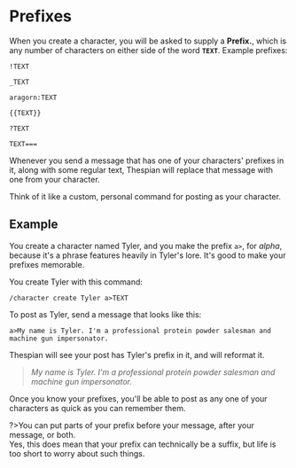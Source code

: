 # Prefixes

When you create a character, you will be asked to supply a **Prefix.**, which is any number of characters on either side of the word **`TEXT`**. Example prefixes:

`!TEXT`

`_TEXT`

`aragorn:TEXT`

`{{TEXT}}`

`?TEXT`

`TEXT===`

Whenever you send a message that has one of your characters' prefixes in it, along with some regular text, Thespian will replace that message with one from your character.

Think of it like a custom, personal command for posting as your character.

## Example

You create a character named Tyler, and you make the prefix `a>`, for _alpha_, because it's a phrase features heavily in Tyler's lore. It's good to make your prefixes memorable.

You create Tyler with this command:

```
/character create Tyler a>TEXT
```

To post as Tyler, send a message that looks like this:

```
a>My name is Tyler. I'm a professional protein powder salesman and machine gun impersonator.
```

Thespian will see your post has Tyler's prefix in it, and will reformat it.

> _My name is Tyler. I'm a professional protein powder salesman and machine gun impersonator._

Once you know your prefixes, you'll be able to post as any one of your characters as quick as you can remember them.

?>You can put parts of your prefix before your message, after your message, or both.<br/> Yes, this does mean that your prefix can technically be a suffix, but life is too short to worry about such things.
